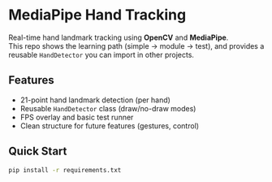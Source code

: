# MediaPipe Hand Tracking

Real-time hand landmark tracking using **OpenCV** and **MediaPipe**.  
This repo shows the learning path (simple → module → test), and provides a reusable `HandDetector` you can import in other projects.


## Features
- 21-point hand landmark detection (per hand)
- Reusable `HandDetector` class (draw/no-draw modes)
- FPS overlay and basic test runner
- Clean structure for future features (gestures, control)

## Quick Start
```bash
pip install -r requirements.txt
